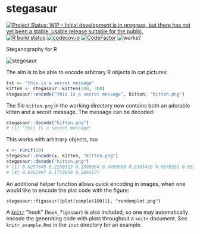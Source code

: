 # stegasaur

<!-- badges: start -->
[![Project Status: WIP – Initial development is in progress, but there has not yet been a stable, usable release suitable for the public.](https://www.repostatus.org/badges/latest/wip.svg)](https://www.repostatus.org/#wip)
[![R build status](https://github.com/richfitz/stegasaur/workflows/R-CMD-check/badge.svg)](https://github.com/richfitz/stegasaur/actions)
[![codecov.io](https://codecov.io/github/richfitz/stegasaur/coverage.svg?branch=master)](https://codecov.io/github/richfitz/stegasaur?branch=master)
[![CodeFactor](https://www.codefactor.io/repository/github/richfitz/stegasaur/badge)](https://www.codefactor.io/repository/github/richfitz/stegasaur)
![works?](https://img.shields.io/badge/works-on%20my%20machine-pink)
<!-- badges: end -->

Steganography for R

![stegosaur](https://github.com/richfitz/stegasaur/raw/master/inst/stegosaurus.png)

The aim is to be able to encode arbitrary R objects in cat pictures:

```r
txt <- "this is a secret message"
kitten <- stegasaur::kitten(200, 300)
stegasaur::encode("this is a secret message", kitten, "kitten.png")
```

The file `kitten.png` in the working directory now contains both an adorable kitten and a secret message.  The message can be decoded:

```r
stegasaur::decode("kitten.png")
# [1] "this is a secret message"
```

This works with arbitrary objects, too

```r
x <- runif(10)
stegasaur::encode(x, kitten, "kitten.png")
stegasaur::decode("kitten.png")
# [1] 0.8257649 0.2250323 0.1598864 0.4999668 0.6165416 0.6676501 0.8632083
# [8] 0.6462997 0.1772859 0.2864177
```

An additional helper function allows quick encoding in images, when one would like to encode the plot code with the figure:

```{r}
stegasaur::figasaur({plot(sample(100))}, "randomplot.png")
```

A [`knitr`](https://yihui.name/knitr/) "hook" (`hook_figasaur`) is also included, so one may automatically encode the generating code with plots throughout a `knitr` document. See `knitr_example.Rmd` in the `inst` directory for an example.
